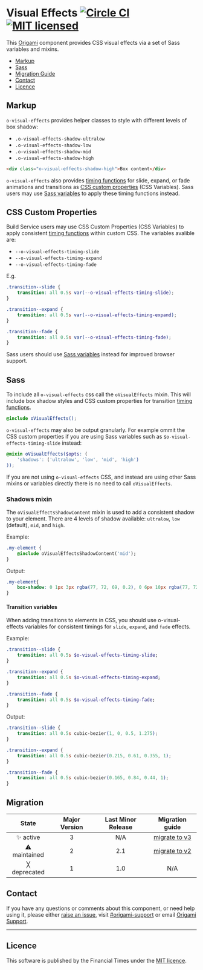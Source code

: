 # Visual Effects  [![Circle CI](https://circleci.com/gh/Financial-Times/o-visual-effects/tree/master.svg?style=svg)](https://circleci.com/gh/Financial-Times/o-visual-effects/tree/master) [![MIT licensed](https://img.shields.io/badge/license-MIT-blue.svg)](#licence)

This [Origami](http://origami.ft.com/) component provides CSS visual effects via a set of Sass variables and mixins.

- [Markup](#markup)
- [Sass](#sass)
- [Migration Guide](#migration-guide)
- [Contact](#contact)
- [Licence](#licence)

## Markup

`o-visual-effects` provides helper classes to style with different levels of box shadow:
- `.o-visual-effects-shadow-ultralow`
- `.o-visual-effects-shadow-low`
- `.o-visual-effects-shadow-mid`
- `.o-visual-effects-shadow-high`

```html
<div class="o-visual-effects-shadow-high">Box content</div>
```

`o-visual-effects` also provides [timing functions](https://developer.mozilla.org/en-US/docs/Web/CSS/transition-timing-function) for slide, expand, or fade animations and transitions as [CSS custom properties](#css-custom-properties) (CSS Variables). Sass users may use [Sass variables](#sass) to apply these timing functions instead.

## CSS Custom Properties

Build Service users may use CSS Custom Properties (CSS Variables) to apply consistent [timing functions](https://developer.mozilla.org/en-US/docs/Web/CSS/transition-timing-function) within custom CSS. The variables avalible are:

- `--o-visual-effects-timing-slide`
- `--o-visual-effects-timing-expand`
- `--o-visual-effects-timing-fade`

E.g.
```css
.transition--slide {
	transition: all 0.5s var(--o-visual-effects-timing-slide);
}

.transition--expand {
	transition: all 0.5s var(--o-visual-effects-timing-expand);
}

.transition--fade {
	transition: all 0.5s var(--o-visual-effects-timing-fade);
}
```

Sass users should use [Sass variables](#sass) instead for improved browser support.

## Sass

To include all `o-visual-effects` css call the `oVisualEffects` mixin. This will include box shadow styles and CSS custom properties for transition [timing functions](https://developer.mozilla.org/en-US/docs/Web/CSS/transition-timing-function).

```scss
@include oVisualEffects();
```

`o-visual-effects` may also be output granularly. For example ommit the CSS custom properties if you are using Sass variables such as `$o-visual-effects-timing-slide` instead:

```scss
@mixin oVisualEffects($opts: (
	'shadows': ('ultralow', 'low', 'mid', 'high')
));
```

If you are not using `o-visual-effects` CSS, and instead are using other Sass mixins or variables directly there is no need to call `oVisualEffects`.

### Shadows mixin

The `oVisualEffectsShadowContent` mixin is used to add a consistent shadow to your element. There are 4 levels of shadow available: `ultralow`, `low` (default), `mid`, and `high`.

Example:

```sass
.my-element {
	@include oVisualEffectsShadowContent('mid');
}
```

Output:

```css
.my-element{
	box-shadow: 0 1px 3px rgba(77, 72, 69, 0.2), 0 6px 10px rgba(77, 72, 69, 0.15);
}
```

#### Transition variables

When adding transitions to elements in CSS, you should use o-visual-effects variables for consistent timings for `slide`, `expand`, and `fade` effects.

Example:

```sass
.transition--slide {
	transition: all 0.5s $o-visual-effects-timing-slide;
}

.transition--expand {
	transition: all 0.5s $o-visual-effects-timing-expand;
}

.transition--fade {
	transition: all 0.5s $o-visual-effects-timing-fade;
}
```

Output:

```css
.transition--slide {
	transition: all 0.5s cubic-bezier(1, 0, 0.5, 1.275);
}

.transition--expand {
	transition: all 0.5s cubic-bezier(0.215, 0.61, 0.355, 1);
}

.transition--fade {
	transition: all 0.5s cubic-bezier(0.165, 0.84, 0.44, 1);
}
```

## Migration

State | Major Version | Last Minor Release | Migration guide |
:---: | :---: | :---: | :---:
✨ active | 3 | N/A | [migrate to v3](MIGRATION.md#migrating-from-v2-to-v3) |
⚠ maintained | 2 | 2.1 | [migrate to v2](MIGRATION.md#migrating-from-v1-to-v2) |
╳ deprecated | 1 | 1.0 | N/A |


## Contact

If you have any questions or comments about this component, or need help using it, please either [raise an issue](https://github.com/Financial-Times/o-visual-effects/issues), visit [#origami-support](https://financialtimes.slack.com/messages/origami-support/) or email [Origami Support](mailto:origami-support@ft.com).

----

## Licence

This software is published by the Financial Times under the [MIT licence](http://opensource.org/licenses/MIT).
